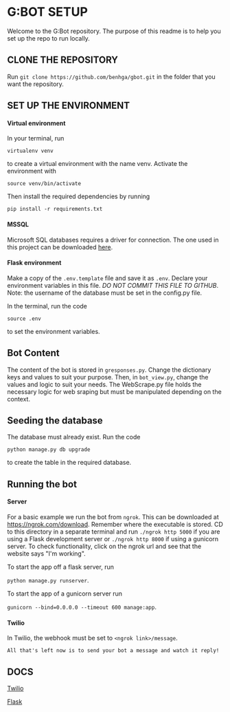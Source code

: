 # **G:BOT SETUP**

Welcome to the G:Bot repository. The purpose of this readme is to help you set up the repo 
to run locally.


## CLONE THE REPOSITORY

Run `git clone https://github.com/benhga/gbot.git` in the folder that you want the repository.

## SET UP THE ENVIRONMENT

#### Virtual environment
In your terminal, run

`virtualenv venv`

to create a virtual environment with the name venv. 
Activate the environment with

`source venv/bin/activate`

Then install the required dependencies by running

`pip install -r requirements.txt`

#### MSSQL

Microsoft SQL databases requires a driver for connection. The one used in this project 
can be downloaded [here](https://www.microsoft.com/en-us/download/details.aspx?id=56567).

#### Flask environment

Make a copy of the `.env.template` file and save it as `.env`. Declare your environment variables in this file. _DO NOT COMMIT THIS FILE TO GITHUB_.
Note: the username of the database must be set in the config.py file.

In the terminal, run the code 

`source .env` 

to set the environment variables.

## Bot Content

The content of the bot is stored in `gresponses.py`.
Change the dictionary keys and values to suit your purpose.
Then, in `bot_view.py`, change the values and logic to suit your needs.
The WebScrape.py file holds the necessary logic for web sraping but must be manipulated depending on the context.

## Seeding the database

The database must already exist. Run the code 

`python manage.py db upgrade`

to create the table in the required database.
## Running the bot

#### Server

For a basic example we run the bot from `ngrok`.
This can be downloaded at https://ngrok.com/download. Remember where the executable is stored.
CD to this directory in a separate terminal and run `./ngrok http 5000` if you are using a Flask development server or 
`./ngrok http 8000` if using a gunicorn server. 
To check functionality, click on the ngrok url and see that the website says "I'm working".

To start the app off a flask server, run 

`python manage.py runserver`.

To start the app of a gunicorn server run

`gunicorn --bind=0.0.0.0 --timeout 600 manage:app`.

#### Twilio

In Twilio, the webhook must be set to `<ngrok link>/message`.


~~~~
All that's left now is to send your bot a message and watch it reply!
~~~~
## DOCS
[Twilio](https://www.twilio.com/docs)

[Flask](https://flask.palletsprojects.com/en/1.1.x/)
